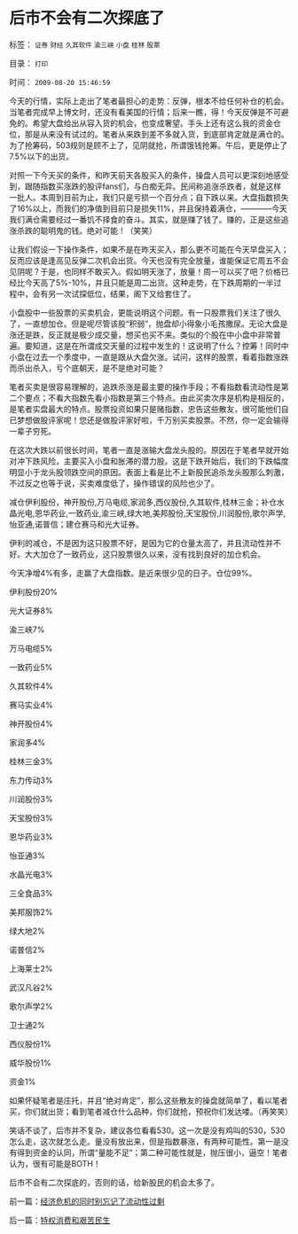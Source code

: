 # 后市不会有二次探底了

标签： `证券` `财经` `久其软件` `渝三峡` `小盘` `桂林` `股票` 

目录： `打印`

时间： `2009-08-20 15:46:59`

今天的行情，实际上走出了笔者最担心的走势：反弹，根本不给任何补仓的机会。当笔者完成早上博文时，还没有看美国的行情；后来一瞧，得！今天反弹是不可避免的。希望大盘给出从容入货的机会，也变成奢望。手头上还有这么我的资金仓位，那是从来没有试过的。笔者从来跌到差不多就入货，到底部肯定就是满仓的。为了抢筹码，503规则是顾不上了，见阴就抢，所谓饿钱抢筹。午后，更是停止了7.5%以下的出货。

对照一下今天买的条件，和昨天前天各股买入的条件，操盘人员可以更深刻地感受到，跟随指数买涨跌的股评fans们，与白痴无异。民间称追涨杀跌者，就是这样一批人。本周到目前为止，我们只是亏损一个百分点；自下跌以来。大盘指数损失了16%以上，而我们的净值到目前只是损失11%，并且保持着满仓，————今天我们满仓需要经过一番饥不择食的奋斗。其实，就是赚了钱了。赚的，正是这些追涨杀跌的聪明鬼的钱。绝对可能！（笑笑）

让我们假设一下操作条件，如果不是在昨天买入，那么更不可能在今天早盘买入；反而应该是逢高见反弹二次机会出货。今天也没有完全放量，谁能保证它周五不会见阴呢？于是，也同样不敢买入。假如明天涨了，放量！周一可以买了吧？价格已经比今天高了5%-10%，并且只能是周二出货。这种走势，在下跌周期的一半过程中，会有另一次试探低位，结果，阁下又给套住了。

小盘股中一些股票的买卖机会，更能说明这个问题。有一只股票我们关注了很久了，一直想加仓。但是呢尽管该股“积弱”，抛盘却小得象小毛孩撒尿。无论大盘是涨还是跌，反正就是极少成交量，想买也买不来。类似的个股在中小盘中非常普遍。要知道，这是在所谓成交天量的过程中发生的！这说明了什么？控筹！同时中小盘在过去一个季度中，一直是跟从大盘欠涨。试问，这样的股票，看着指数涨跌而杀出杀入，亏个底朝天，是不是绝对可能？

笔者买卖是很容易理解的，追跌杀涨是最主要的操作手段；不看指数看流动性是第二个要点；不看大指数先看小指数是第三个特点。由此买卖次序是机构是相反的，是笔者实盘最大的特点。股票投资如果只是赌指数，忠告这些散友，很可能他们自已梦想做股评家呢！您还是做股评家好啦，千万别买卖股票。不然，你一定会输得一辈子穷死。

在这次大跌以前很长时间，笔者一直是涨输大盘龙头股的。原因在于笔者早就开始对冲下跌风险，主要买入小盘和胀滞的潜力股。这是下跌开始后，我们的下跌幅度明显小于龙头股领跌空间的原因。表面上看是比不上新股民追杀龙头股那么刺激，不过反之也等于说，买卖难度低了，操作错误的风险也少了。

减仓伊利股份，神开股份,万马电缆,家润多,西仪股份,久其软件,桂林三金；补仓水晶光电,恩华药业,一致药业,渝三峡,绿大地,美邦股份,天宝股份,川润股份,歌尔声学,怡亚通,诺普信；建仓赛马和光大证券。

伊利的减仓，不是因为这只股票不好，是因为它的仓量太高了，并且流动性并不好。大大加仓了一致药业，这只股票很久以来，没有找到良好的加仓机会。

今天净增4%有多，走赢了大盘指数。是近来很少见的日子。仓位99%。

伊利股份20%

光大证券8%

渝三峡7%

万马电缆5%

一致药业5%

久其软件4%

赛马实业4%

神开股份4%

家润多4%

桂林三金3%

东力传动3%

川润股份3%

天宝股份3%

恩华药业3%

怡亚通3%

水晶光电3%

三全食品3%

美邦服饰2%

绿大地2%

诺普信2%

上海莱士2%

武汉凡谷2%

歌尔声学2%

卫士通2%

西仪股份1%

威华股份1%

资金1%

如果怀疑笔者是庄托，并且“绝对肯定”，那么这些散友的操盘就简单了，看以笔者买，你们就出货；看到笔者减仓什么品种，你们就抢，预祝你们发达喽。（再笑笑）

笑话不谈了，后市并不复杂，建议各位看看530。这一次是没有鸡叫的530，530怎么走，这次就怎么走。量没有放出来，但是指数暴涨，有两种可能性。第一是没有得到资金的认同，所谓“量能不足”；第二种可能性就是，抛压很小，逼空！笔者认为，很有可能是BOTH！

后市不会有二次探底的，否则的话，给新股民的机会太多了。



前一篇：[经济危机的同时别忘记了流动性过剩](../../../2009/8/20/经济危机的同时别忘记了流动性过剩.md)

后一篇：[特权消费和艰苦民生](../../../2009/8/20/特权消费和艰苦民生.md)
